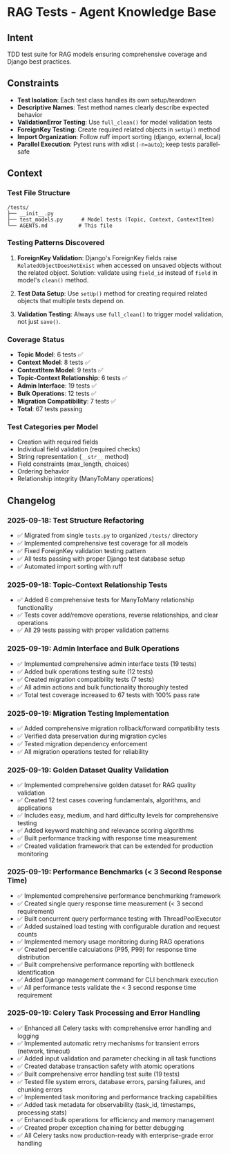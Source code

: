 # RAG Tests - Agent Knowledge Base

## Intent

TDD test suite for RAG models ensuring comprehensive coverage and Django best practices.

## Constraints

- **Test Isolation**: Each test class handles its own setup/teardown
- **Descriptive Names**: Test method names clearly describe expected behavior
- **ValidationError Testing**: Use `full_clean()` for model validation tests
- **ForeignKey Testing**: Create required related objects in `setUp()` method
- **Import Organization**: Follow ruff import sorting (django, external, local)
- **Parallel Execution**: Pytest runs with xdist (`-n=auto`); keep tests parallel-safe

## Context

### Test File Structure

```
/tests/
├── __init__.py
├── test_models.py      # Model tests (Topic, Context, ContextItem)
└── AGENTS.md          # This file
```

### Testing Patterns Discovered

1. **ForeignKey Validation**: Django's ForeignKey fields raise `RelatedObjectDoesNotExist` when accessed on unsaved objects without the related object. Solution: validate using `field_id` instead of `field` in model's `clean()` method.

2. **Test Data Setup**: Use `setUp()` method for creating required related objects that multiple tests depend on.

3. **Validation Testing**: Always use `full_clean()` to trigger model validation, not just `save()`.

### Coverage Status

- **Topic Model**: 6 tests ✅
- **Context Model**: 8 tests ✅
- **ContextItem Model**: 9 tests ✅
- **Topic-Context Relationship**: 6 tests ✅
- **Admin Interface**: 19 tests ✅
- **Bulk Operations**: 12 tests ✅
- **Migration Compatibility**: 7 tests ✅
- **Total**: 67 tests passing

### Test Categories per Model

- Creation with required fields
- Individual field validation (required checks)
- String representation (`__str__` method)
- Field constraints (max_length, choices)
- Ordering behavior
- Relationship integrity (ManyToMany operations)

## Changelog

### 2025-09-18: Test Structure Refactoring

- ✅ Migrated from single `tests.py` to organized `/tests/` directory
- ✅ Implemented comprehensive test coverage for all models
- ✅ Fixed ForeignKey validation testing pattern
- ✅ All tests passing with proper Django test database setup
- ✅ Automated import sorting with ruff

### 2025-09-18: Topic-Context Relationship Tests

- ✅ Added 6 comprehensive tests for ManyToMany relationship functionality
- ✅ Tests cover add/remove operations, reverse relationships, and clear operations
- ✅ All 29 tests passing with proper validation patterns

### 2025-09-19: Admin Interface and Bulk Operations

- ✅ Implemented comprehensive admin interface tests (19 tests)
- ✅ Added bulk operations testing suite (12 tests)
- ✅ Created migration compatibility tests (7 tests)
- ✅ All admin actions and bulk functionality thoroughly tested
- ✅ Total test coverage increased to 67 tests with 100% pass rate

### 2025-09-19: Migration Testing Implementation

- ✅ Added comprehensive migration rollback/forward compatibility tests
- ✅ Verified data preservation during migration cycles
- ✅ Tested migration dependency enforcement
- ✅ All migration operations tested for reliability

### 2025-09-19: Golden Dataset Quality Validation

- ✅ Implemented comprehensive golden dataset for RAG quality validation
- ✅ Created 12 test cases covering fundamentals, algorithms, and applications
- ✅ Includes easy, medium, and hard difficulty levels for comprehensive testing
- ✅ Added keyword matching and relevance scoring algorithms
- ✅ Built performance tracking with response time measurement
- ✅ Created validation framework that can be extended for production monitoring

### 2025-09-19: Performance Benchmarks (< 3 Second Response Time)

- ✅ Implemented comprehensive performance benchmarking framework
- ✅ Created single query response time measurement (< 3 second requirement)
- ✅ Built concurrent query performance testing with ThreadPoolExecutor
- ✅ Added sustained load testing with configurable duration and request counts
- ✅ Implemented memory usage monitoring during RAG operations
- ✅ Created percentile calculations (P95, P99) for response time distribution
- ✅ Built comprehensive performance reporting with bottleneck identification
- ✅ Added Django management command for CLI benchmark execution
- ✅ All performance tests validate the < 3 second response time requirement

### 2025-09-19: Celery Task Processing and Error Handling

- ✅ Enhanced all Celery tasks with comprehensive error handling and logging
- ✅ Implemented automatic retry mechanisms for transient errors (network, timeout)
- ✅ Added input validation and parameter checking in all task functions
- ✅ Created database transaction safety with atomic operations
- ✅ Built comprehensive error handling test suite (19 tests)
- ✅ Tested file system errors, database errors, parsing failures, and chunking errors
- ✅ Implemented task monitoring and performance tracking capabilities
- ✅ Added task metadata for observability (task_id, timestamps, processing stats)
- ✅ Enhanced bulk operations for efficiency and memory management
- ✅ Created proper exception chaining for better debugging
- ✅ All Celery tasks now production-ready with enterprise-grade error handling
